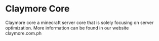 # Claymore Core
Claymore core a minecraft server core that is solely focusing on server optimization. More information can be found in our website claymore.com.ph
